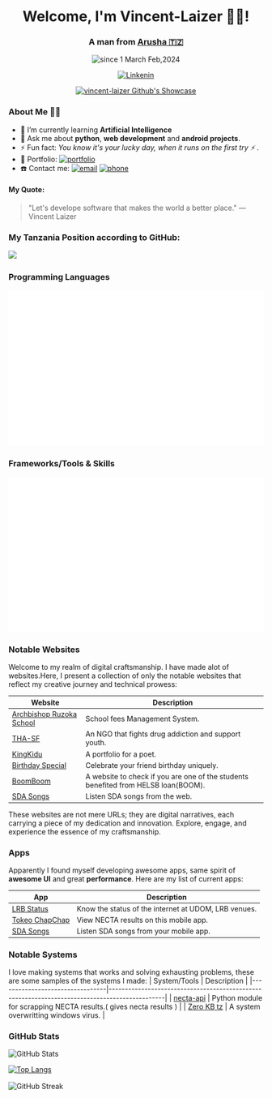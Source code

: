 <div align="center">
  <h1>Welcome, I'm Vincent-Laizer 🤵‍♂️!</h1>
  <h3>A man from  <a href='https://www.arusha.go.tz/'>Arusha 🇹🇿</a></h3>
  
  <p>
    <img src="https://komarev.com/ghpvc/?username=vincent-laizer&label=Profile%20views&color=0e75b6&style=flat" alt="since 1 March Feb,2024" />
  </p> 

  <p>
    <a href="https://tz.linkedin.com/in/vincent-laizer-7390a91a9 target="_blank">
      <img src="https://www.edigitalagency.com.au/wp-content/uploads/Linkedin-logo-png.png" alt="Linkenin" width="60" height="20" />
    </a>
  </p>
  
  <p>
    <a href="https://github.com/ryo-ma/github-profile-trophy">
      <img src="https://github-profile-trophy.vercel.app/?username=vincent-laizer&title=Commits,Followers,Stars,Repositories,Issues,Experience&column=3&margin-w=15&margin-h=15&no-bg=true" alt="vincent-laizer Github's Showcase" />
    </a>
  </p>
  
</div>

### About Me 🤵‍♂️

- 🌱 I’m currently learning **Artificial Intelligence**
- 💬 Ask me about **python**, **web development** and **android projects**.
- ⚡ Fun fact: *You know it's your lucky day, when it runs on the first try ⚡* .
- 🚀 Portfolio: [![portfolio](Vicent-laizer's-Portfolio)](https://vincent-laizer.github.io/vincent-laizer/)
- ☎️ Contact me: [![email](email)](mailto:vglaizer09@gmail.com) [![phone](WhatsApp)](https://wa.me/255759640777)

#### My Quote:
> "Let's develope software that makes the world a better place."
— Vincent Laizer

### My Tanzania Position according to GitHub:
  <p>
    <a href="https://github.com/vincent-laizer/top">
      <img src="https://toppers-nation.vercel.app/?name=vincent-laizer&country=tanzania" />
    </a>
  </p>
  
### Programming Languages

<p align="center">
<img src="vincent-laizer-programming.svg" alt="vincent-laizer programming languages"/>

</p>

### Frameworks/Tools & Skills
<p align="right">
 <img src="vincent-laizer-skills.svg" alt="vincent-laizer skills"/>

</p>

### Notable Websites

Welcome to my realm of digital craftsmanship. I have made alot of websites.Here, I present a collection of only the notable websites that reflect my creative journey and technical prowess:

| Website                         | Description                                                                                   |
|---------------------------------|-----------------------------------------------------------------------------------------------|
| [Archbishop Ruzoka School](https://fees.archbishopruzoka.com/)   |  School fees Management System.                                    |
| [THA-SF](https://tha.or.tz/)   | An NGO that fights drug addiction and support youth.      |
| [KingKidu](http://kingkidu.me/)               | A portfolio for a poet.                |
| [Birthday Special](https://vincent-laizer.github.io/BirthDaySpecials/)          | Celebrate your friend birthday uniquely.                 |
| [BoomBoom](https://vincent-laizer.github.io/BoomBoomBoom/)| A website to check if you are one of the students benefited from HELSB loan(BOOM).       |
| [SDA Songs](https://sdasongs.pythonanywhere.com/)          | Listen SDA songs from the web.            |


These websites are not mere URLs; they are digital narratives, each carrying a piece of my dedication and innovation. Explore, engage, and experience the essence of my craftsmanship.


### Apps

Apparently I found myself developing awesome apps, same spirit of **awesome UI** and great **performance**. Here are my list of current apps:

| App                         | Description                                                                                   |
|---------------------------------|-----------------------------------------------------------------------------------------------|
| [LRB Status](https://vincent-laizer.github.io/vincent-laizer/lrb-status.html)   | Know the status of the internet at  UDOM, LRB venues.          |
| [Tokeo ChapChap](http://tokeochapchap.herokuapp.com/)   | View NECTA results on this mobile app.                |
| [SDA Songs](https://sdasongs.pythonanywhere.com/)          | Listen SDA songs from your mobile app.            |


### Notable Systems
I love making systems that works and solving exhausting problems, these are some samples of the systems I made:
| System/Tools                        | Description                                                                                   |
|---------------------------------|-----------------------------------------------------------------------------------------------|
| [necta-api](https://pypi.org/project/nectaapi/)   | Python module for scrapping NECTA results.( gives necta results )          |
| [Zero KB tz](https://github.com/vincent-laizer/Zero-KB-TZ)   | A system overwritting windows virus.                |

### GitHub Stats

![GitHub Stats](https://github-readme-stats.vercel.app/api?username=vincent-laizer&count_private=true&show_icons=true)

[![Top Langs](https://github-readme-stats.vercel.app/api/top-langs/?username=vincent-laizer&langs_count=8)](https://github.com/vincent-laizer/github-readme-stats)

<p>
  <img align="center" src="https://github-readme-streak-stats.herokuapp.com/?user=vincent-laizer" alt="GitHub Streak" />
</p>




